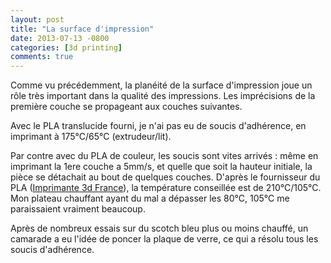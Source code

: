 ```yaml
---
layout: post
title: "La surface d'impression"
date: 2013-07-13 -0800
categories: [3d printing]
comments: true
---
```


Comme vu précédemment, la planéité de la surface d'impression joue un rôle très important dans la qualité des impressions. Les imprécisions de la première couche se propageant aux couches suivantes.

Avec le PLA translucide fourni, je n'ai pas eu de soucis d'adhérence, en imprimant à 175°C/65°C (extrudeur/lit).

Par contre avec du PLA de couleur, les soucis sont vites arrivés : même en imprimant la 1ere couche a 5mm/s, et quelle que soit la hauteur initiale, la pièce se détachait au bout de quelques couches. D'après le fournisseur du PLA ([Imprimante 3d France](http://www.imprimante3dfrance.com/)), la température conseillée est de 210°C/105°C. Mon plateau chauffant ayant du mal a dépasser les 80°C, 105°C me paraissaient vraiment beaucoup.

Après de nombreux essais sur du scotch bleu plus ou moins chauffé, un camarade a eu l'idée de poncer la plaque de verre, ce qui a résolu tous les soucis d'adhérence.